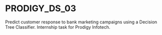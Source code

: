 # PRODIGY_DS_03
Predict customer response to bank marketing campaigns using a Decision Tree Classifier. Internship task for Prodigy Infotech.

